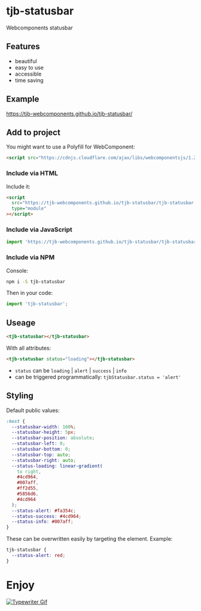 # tjb-statusbar

Webcomponents statusbar

## Features

- beautiful
- easy to use
- accessible
- time saving

## Example

https://tjb-webcomponents.github.io/tjb-statusbar/

## Add to project

You might want to use a Polyfill for WebComponent:

```html
<script src="https://cdnjs.cloudflare.com/ajax/libs/webcomponentsjs/1.2.0/webcomponents-lite.js"></script>
```

### Include via HTML

Include it:

```html
<script
  src="https://tjb-webcomponents.github.io/tjb-statusbar/tjb-statusbar.min.js"
  type="module"
></script>
```

### Include via JavaScript

```JavaScript
import 'https://tjb-webcomponents.github.io/tjb-statusbar/tjb-statusbar.min.js'
```

### Include via NPM

Console:

```bash
npm i -S tjb-statusbar
```

Then in your code:

```JavaScript
import 'tjb-statusbar';
```

## Useage

```html
<tjb-statusbar></tjb-statusbar>
```

With all attributes:

```html
<tjb-statusbar status="loading"></tjb-statusbar>
```

- `status` can be `loading` | `alert` | `success` | `info`
- can be triggered programmatically: `tjbStatusbar.status = 'alert'`

## Styling

Default public values:

```css
:host {
  --statusbar-width: 100%;
  --statusbar-height: 5px;
  --statusbar-position: absolute;
  --statusbar-left: 0;
  --statusbar-bottom: 0;
  --statusbar-top: auto;
  --statusbar-right: auto;
  --status-loading: linear-gradient(
    to right,
    #4cd964,
    #007aff,
    #ff2d55,
    #5856d6,
    #4cd964
  );
  --status-alert: #fa354c;
  --status-success: #4cd964;
  --status-info: #007aff;
}
```

These can be overwritten easily by targeting the element. Example:

```css
tjb-statusbar {
  --status-alert: red;
}
```

# Enjoy

[![Typewriter Gif](https://tjb-webcomponents.github.io/html-template-string/typewriter.gif)](http://thibaultjanbeyer.com/)
